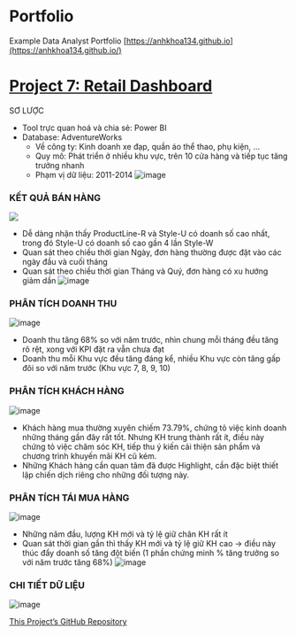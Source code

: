# Portfolio
Example Data Analyst Portfolio
[https://anhkhoa134.github.io](https://anhkhoa134.github.io/)
# [Project 7: Retail Dashboard](https://github.com/anhkhoa134/portfolio/tree/main/Project_7)

SƠ LƯỢC
* Tool trực quan hoá và chia sẻ: Power BI
* Database: AdventureWorks
  * Về công ty: Kinh doanh xe đạp, quần áo thể thao, phụ kiện, ...
  * Quy mô: Phát triển ở nhiều khu vực, trên 10 cửa hàng và tiếp tục tăng trưởng nhanh
  * Phạm vị dữ liệu: 2011-2014
![image](https://github.com/anhkhoa134/portfolio/assets/108108639/7754243b-6983-4cda-92c3-66a823060edc)

### KẾT QUẢ BÁN HÀNG
![](https://github.com/anhkhoa134/portfolio/assets/108108639/9b5986bc-bc4c-4371-a662-6fbcd23127d5)
-	Dễ dàng nhận thấy ProductLine-R và Style-U có doanh số cao nhất, trong đó Style-U có doanh số cao gần 4 lần Style-W
-	Quan sát theo chiều thời gian Ngày, đơn hàng thường được đặt vào các ngày đầu và cuối tháng
-	Quan sát theo chiều thời gian Tháng và Quý, đơn hàng có xu hướng giảm dần
![image](https://github.com/anhkhoa134/portfolio/assets/108108639/b6a6b0a0-edac-47df-8965-ca55647bb271)

### PHÂN TÍCH DOANH THU
![image](https://github.com/anhkhoa134/portfolio/assets/108108639/c0a7b593-000b-4549-b37c-5d8df020bc66)
-	Doanh thu tăng 68% so với năm trước, nhìn chung mỗi tháng đều tăng rõ rệt, xong với KPI đặt ra vẫn chưa đạt
-	Doanh thu mỗi Khu vực đều tăng đáng kể, nhiều Khu vực còn tăng gấp đôi so với năm trước (Khu vực 7, 8, 9, 10)

### PHÂN TÍCH KHÁCH HÀNG
![image](https://github.com/anhkhoa134/portfolio/assets/108108639/5dfe2034-3832-4e9c-9d0a-29e94095f974)
-	Khách hàng mua thường xuyên chiếm 73.79%, chứng tỏ việc kinh doanh những tháng gần đây rất tốt. Nhưng KH trung thành rất ít, điều này chứng tỏ việc chăm sóc KH, tiếp thu ý kiến cải thiện sản phẩm và chương trình khuyến mãi KH cũ kém.
-	Những Khách hàng cần quan tâm đã được Highlight, cần đặc biệt thiết lập chiến dịch riêng cho những đối tượng này.

### PHÂN TÍCH TÁI MUA HÀNG
![image](https://github.com/anhkhoa134/portfolio/assets/108108639/d4c91aab-acbd-41bd-aefa-9ed3475f9863)
-	Những năm đầu, lượng KH mới và tỷ lệ giữ chân KH rất ít
-	Quan sát thời gian gần thì thấy KH mới và tỷ lệ giữ KH cao -> điều này thúc đẩy doanh số tăng đột biến (1 phần chứng minh % tăng trưởng so với năm trước tăng 68%)
![image](https://github.com/anhkhoa134/portfolio/assets/108108639/4fe01d62-3001-4ac0-8595-d84a65882baa)

### CHI TIẾT DỮ LIỆU
![image](https://github.com/anhkhoa134/portfolio/assets/108108639/8edecb9d-d477-478c-abd1-a1726dd2748d)

[This Project’s GitHub Repository](https://github.com/anhkhoa134/portfolio/tree/main/Project_7)

